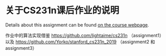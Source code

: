 # 关于CS231n课后作业的说明
Details about this assignment can be found [on the course webpage](http://cs231n.github.io/).

作业中的算法实现借鉴 https://github.com/lightaime/cs231n （assignment1）以及 https://github.com/Yorko/stanford_cs231n_2019 （assignment2 和 assignment3）